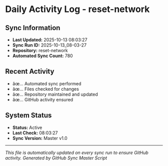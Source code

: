 ﻿# Daily Activity Log - reset-network

## Sync Information
- **Last Updated:** 2025-10-13 08:03:27
- **Sync Run ID:** 2025-10-13_08-03-27
- **Repository:** reset-network
- **Automated Sync Count:** 780

## Recent Activity
- âœ… Automated sync performed
- âœ… Files checked for changes
- âœ… Repository maintained and updated
- âœ… GitHub activity ensured

## System Status
- **Status:** Active
- **Last Check:** 08:03:27
- **Sync Version:** Master v1.0

---
*This file is automatically updated on every sync run to ensure GitHub activity.*
*Generated by GitHub Sync Master Script*
